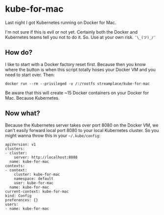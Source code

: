 
# kube-for-mac

Last night I got Kubernetes running on Docker for Mac.

I'm not sure if this is evil or not yet. Certainly both the Docker and Kubernetes teams tell you
not to do it. So. Use at your own risk. `¯\_(ツ)_/¯`

## How do?

I like to start with a Docker factory reset first. Because then you know where the button is when
this script totally hoses your Docker VM and you need to start over. Then:

```
docker run --rm --privileged -v /:/rootfs streamplace/kube-for-mac
```

Be aware that this will create ~15 Docker containers on your Docker for Mac. Because Kubernetes.

## Now what?

Because the Kubernetes server takes over port 8080 on the Docker VM, we can't easily forward local
port 8080 to your local Kubernetes cluster. So you might wanna throw this in your `~/.kube/config`:

```
apiVersion: v1
clusters:
- cluster:
    server: http://localhost:8888
  name: kube-for-mac
contexts:
- context:
    cluster: kube-for-mac
    namespace: default
    user: kube-for-mac
  name: kube-for-mac
current-context: kube-for-mac
kind: Config
preferences: {}
users:
- name: kube-for-mac
```
